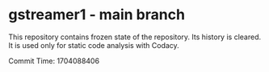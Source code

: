 # gstreamer1 - main branch

This repository contains frozen state of the repository.
Its history is cleared. It is used only for static code
analysis with Codacy.

Commit Time: 1704088406